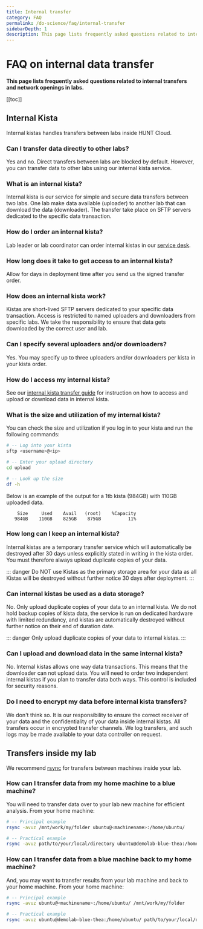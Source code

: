 ```yaml
---
title: Internal transfer
category: FAQ
permalink: /do-science/faq/internal-transfer
sidebarDepth: 1
description: This page lists frequently asked questions related to internal transfers and network openings in labs.
---
```


# FAQ on internal data transfer

**This page lists frequently asked questions related to internal transfers and network openings in labs.**

[[toc]]

## Internal Kista

Internal kistas handles transfers between labs inside HUNT Cloud.

### Can I transfer data directly to other labs?

Yes and no. Direct transfers between labs are blocked by default. However, you can transfer data to other labs using our internal kista service.

### What is an internal kista?

Internal kista is our service for simple and secure data transfers between two labs. One lab make data available (uploader) to another lab that can download the data (downloader). The transfer take place on SFTP servers dedicated to the specific data transaction.

### How do I order an internal kista?

Lab leader or lab coordinator can order internal kistas in our [service desk](/service-desk/lab-orders/#internal-kista).

### How long does it take to get access to an internal kista?

Allow for days in deployment time after you send us the signed transfer order.

### How does an internal kista work?

Kistas are short-lived SFTP servers dedicated to your specific data transaction. Access is restricted to named uploaders and downloaders from specific labs. We take the responsibility to ensure that data gets downloaded by the correct user and lab.

### Can I specify several uploaders and/or downloaders?

Yes. You may specify up to three uploaders and/or downloaders per kista in your kista order.

### How do I access my internal kista?

See our [internal kista transfer guide](/data-transfers/internal-kista/) for instruction on how to access and upload or download data in internal kista.

### What is the size and utilization of my internal kista?

You can check the size and utilization if you log in to your kista and run the following commands:

```bash
# -- Log into your kista
sftp <username>@<ip>

# -- Enter your upload directory
cd upload

# -- Look up the size
df -h
```

Below is an example of the output for a 1tb kista (984GB) with 110GB uploaded data.

```
    Size     Used    Avail   (root)    %Capacity
   984GB    110GB    825GB    875GB          11%
```

### How long can I keep an internal kista?

Internal kistas are a temporary transfer service which will automatically be destroyed after 30 days unless explicitly stated in writing in the kista order. You must therefore always upload duplicate copies of your data.

::: danger
Do NOT use Kistas as the primary storage area for your data as all Kistas will be destroyed without further notice 30 days after deployment.
:::

### Can internal kistas be used as a data storage?

No. Only upload duplicate copies of your data to an internal kista. We do not hold backup copies of kista data, the service is run on dedicated hardware with limited redundancy, and kistas are automatically destroyed without further notice on their end of duration date.

::: danger
Only upload duplicate copies of your data to internal kistas.
:::

### Can I upload and download data in the same internal kista?

No. Internal kistas allows one way data transactions. This means that the downloader can not upload data. You will need to order two independent internal kistas if you plan to transfer data both ways. This control is included for security reasons.

### Do I need to encrypt my data before internal kista transfers?

We don't think so. It is our responsibility to ensure the correct receiver of your data and the confidentiality of your data inside internal kistas. All transfers occur in encrypted transfer channels. We log transfers, and such logs may be made available to your data controller on request.


## Transfers inside my lab

We recommend [rsync](/do-science/transfer/rsync) for transfers between machines inside your lab. 

### How can I transfer data from my home machine to a blue machine? 

You will need to transfer data over to your lab new machine for efficient analysis. From your home machine: 

```bash
# -- Principal example
rsync -avuz /mnt/work/my/folder ubuntu@<machinename>:/home/ubuntu/

# -- Practical example
rsync -avuz path/to/your/local/directory ubuntu@demolab-blue-thea:/home/ubuntu/

```

### How can I transfer data from a blue machine back to my home machine? 

And, you may want to transfer results from your lab machine and back to your home machine. From your home machine: 

```bash
# -- Principal example
rsync -avuz ubuntu@<machinename>:/home/ubuntu/ /mnt/work/my/folder 

# -- Practical example
rsync -avuz ubuntu@demolab-blue-thea:/home/ubuntu/ path/to/your/local/directory
```



